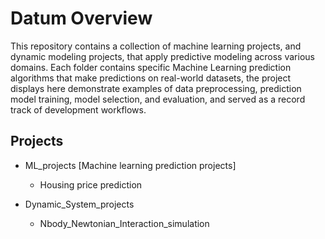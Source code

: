 
# Datum Overview

This repository contains a collection of machine learning projects, and dynamic modeling projects, that apply predictive modeling across various domains. Each folder contains specific Machine Learning prediction algorithms that make predictions on real-world datasets, the project displays here demonstrate examples of data preprocessing, prediction model training, model selection, and evaluation, and served as a record track of development workflows.

## Projects
- ML_projects [Machine learning prediction projects]
    - Housing price prediction 

- Dynamic_System_projects
    - Nbody_Newtonian_Interaction_simulation

